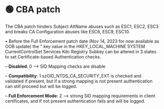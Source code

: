 # 🟢 CBA patch

The CBA patch hinders Subject AltName abuses such as ESC1, ESC2, ESC3 and breaks CA Configuration abuses like ESC6, ESC9, ESC10.&#x20;

• Before the Full Enforcement patch date (Nov 14, 2023 for now available as OOB update) the " key value in the HKEY\_LOCAL\_MACHINE SYSTEM CurrentControlSet Services Kdc Registry Subkey can be altered in 3 states to set Certificate-based Authentication checks.&#x20;

– **Disabled**: 0 ––> SID Mapping checks are disable

– **Compatibility**: 1 szOID\_NTDS\_CA\_SECURITY\_EXT is checked and validated if present, but if a strong mapping is not present authentication can still proceed but will be logged.&#x20;

– **Full Enforcement Mode**: 2 ––> strong SID mapping requirements in client certificates, and if not present authentication fails and will be logged.
